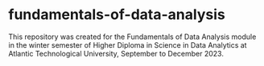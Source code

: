 # fundamentals-of-data-analysis
This repository was created for the Fundamentals of Data Analysis module in the winter semester of Higher Diploma in Science in Data Analytics at Atlantic Technological University, September to December 2023.